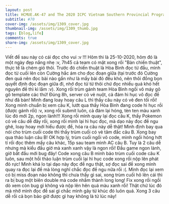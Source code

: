 ```yaml
---
layout: post
title: HCMUE.AK-47 and The 2020 ICPC Vietnam Southern Provincial Programming Contest
subtitle: #70
cover-img: /assets/img/1309_cover.jpg
thumbnail-img: /assets/img/1309_thumb.jpg
tags: [blog,life]
comments: true
share-img: /assets/img/1309_cover.jpg
---
```

Viết để sau này có cái đọc cho vui :v !!!
Hôm thi là 25-10-2020, hôm đó là một ngày đẹp nắng nhẹ :v, 7h45 cả team có mặt xong rồi "Bàn chiến thuật", thực tế là chém gió thôi. Trước đó chiến thuật là Hòa Bình đọc từ đầu, mình đọc từ cuối lên còn Cường hắc ám cho đọc đoạn giữa (tại trước đó Cường đen quá nên đọc bài nào gần như là mấy bài đó đều khó, nên thôi đồng bọn quyết định đọc đoạn giữa đi, nhớ đọc từ từ thôi chứ đọc nhiều quá khó hết nguyên đề thì kì lắm :v). Xong rồi trùm gánh team Hòa Bình ngồi vô máy gõ gõ template các thứ!
Đúng 8h, server có vẻ nuột, cả đám hì hục vô đọc đề như đã bàn! Mình đang loay hoay câu L thì thấy câu này có vẻ đen tối rồi! Xong mình chuẩn bị xem câu K, lướt qua thấy Hòa Bình đang code hì hục rồi (được gánh rồi) :v, xong rồi submit luôn, cả đám lại hóng, tèn ten màu xanh lúc đó mới 2p, ngon lành!!! Xong rồi mình quay lại đọc câu K, thấy Pokemon có vẻ câu dễ đây rồi, xong rồi mình lại hì hục đọc, mà dạo này đọc đề ngu ghê, loay hoay mới hiểu được đề, hóa ra câu này dễ thật! Mình định bay qua nói cho trùm cuối code thì thấy trùm cuối có vẻ tâm đắc câu B. Xong bay qua thảo luận câu B! OK hợp lý, trùm cuối ngồi vô code, mình ngồi hóng hớt tí rồi đọc thêm mấy câu khác, 15p sau team mình AC câu B. Tuy là 2 câu dễ nhưng mà kiểu đầu giờ mà xanh xanh vậy là ngon rồi!
Đầu game ngon lành, giờ bắt đầu mới bug đây! Code xong câu B mình bảo trùm cuối code câu K luôn, sau một hồi thảo luận trùm cuối lại hì hục code xong rồi nộp lên phát đỏ rực! Mình khá lo tại dạo này đọc đề ngu thật, sợ đọc sai đề xong mình quay ra đọc lại đề mà lòng nghĩ chắc đọc đề ngu nữa rồi :(. Mình đọc lại xem có bị miss đoạn nào không thì chưa thấy gì sai, xong trùm cuối hô lên cái thì ra bị bug một biên double mà code nhầm thành long long! Fix xong rồi ngồi dò xem còn bug gì không và nộp lên hên quá màu xanh rồi! Thật chứ lúc đó mà nhỡ mình đọc đề sai gì chắc mình gãy từ khúc đó luôn quá. Xong 3 câu dễ rồi cả bọn bảo giờ được gì hay không là từ lúc này!
